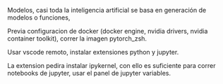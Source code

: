 Modelos, casi toda la inteligencia artificial se basa en generación de modelos o funciones,

Previa configuracion de docker (docker engine, nvidia drivers, nvidia container toolkit), correr la imagen pytorch_zsh.

Usar vscode remoto, instalar extensiones python y jupyter.

La extension pedira instalar ipykernel, con ello es suficiente para correr notebooks de jupyter, usar el panel de jupyter variables.